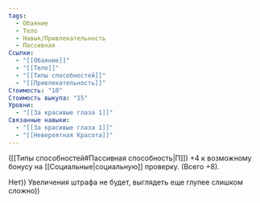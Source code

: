 ```yaml
---
tags:
  - Обаяние
  - Тело
  - Навык/Привлекательность
  - Пассивная
Ссылки:
  - "[[Обаяние]]"
  - "[[Тело]]"
  - "[[Типы способностей]]"
  - "[[Привлекательность]]"
Стоимость: "10"
Стоимость выкупа: "15"
Уровни:
  - "[[За красивые глаза 1]]"
Связанные навыки:
  - "[[За красивые глаза 1]]"
  - "[[Невероятная Красота]]"
---
```

([[Типы способностей#Пассивная способность|П]]) +4 к возможному бонусу на [[Социальные|социальную]] проверку. (Всего +8).

Нет)) Увеличения штрафа не будет, выглядеть еще глупее слишком сложно))